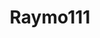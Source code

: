 ---
title: Raymo111
github: https://github.com/Raymo111
mode: dark
transition: 1s
score: 70.1
archetype:
- Fancy Fonts
---